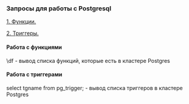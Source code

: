 ### Запросы для работы с Postgresql 

[1. Функции.](https://github.com/Aleksey-10081967/Postgresql-study/blob/main/psql_query/readme.md#Работа-с-функциями)

[2. Триггеры.](https://github.com/Aleksey-10081967/Postgresql-study/blob/main/psql_query/readme.md#Работа-с-триггерами)



#### Работа с функциями

\df - вывод списка функций, которые есть в кластере Postgres


#### Работа с триггерами
select tgname from pg_trigger; - вывод списка триггеров в кластере Postgres

